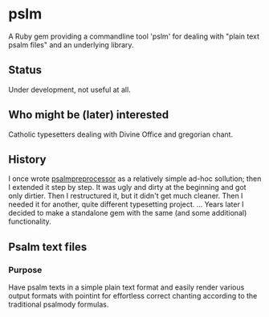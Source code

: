 # pslm

A Ruby gem providing a commandline tool 'pslm' for dealing with
"plain text psalm files" and an underlying library.

## Status

Under development, not useful at all.

## Who might be (later) interested

Catholic typesetters dealing with Divine Office and gregorian chant.

## History

I once wrote [psalmpreprocessor](https://github.com/igneus/In-adiutorium/blob/master/nastroje/psalmpreprocessor.rb)
as a relatively simple ad-hoc sollution; then I extended it step by step. 
It was ugly and dirty at the beginning and got only dirtier.
Then I restructured it, but it didn't get much cleaner. Then I needed it for another, quite different typesetting
project. ... Years later I decided to make a standalone gem with the same (and some additional) functionality.

## Psalm text files

### Purpose

Have psalm texts in a simple plain text format and easily render
various output formats with pointint for effortless correct chanting
according to the traditional psalmody formulas.

